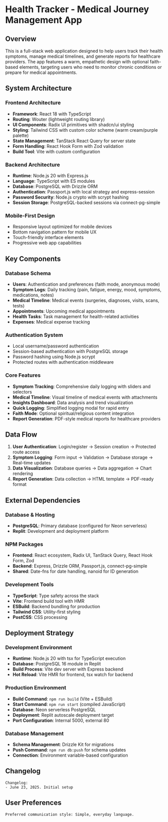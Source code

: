 # Health Tracker - Medical Journey Management App

## Overview

This is a full-stack web application designed to help users track their health symptoms, manage medical timelines, and generate reports for healthcare providers. The app features a warm, empathetic design with optional faith-based elements, targeting users who need to monitor chronic conditions or prepare for medical appointments.

## System Architecture

### Frontend Architecture
- **Framework**: React 18 with TypeScript
- **Routing**: Wouter (lightweight routing library)
- **UI Components**: Radix UI primitives with shadcn/ui styling
- **Styling**: Tailwind CSS with custom color scheme (warm cream/purple palette)
- **State Management**: TanStack React Query for server state
- **Form Handling**: React Hook Form with Zod validation
- **Build Tool**: Vite with custom configuration

### Backend Architecture
- **Runtime**: Node.js 20 with Express.js
- **Language**: TypeScript with ES modules
- **Database**: PostgreSQL with Drizzle ORM
- **Authentication**: Passport.js with local strategy and express-session
- **Password Security**: Node.js crypto with scrypt hashing
- **Session Storage**: PostgreSQL-backed sessions via connect-pg-simple

### Mobile-First Design
- Responsive layout optimized for mobile devices
- Bottom navigation pattern for mobile UX
- Touch-friendly interface elements
- Progressive web app capabilities

## Key Components

### Database Schema
- **Users**: Authentication and preferences (faith mode, anonymous mode)
- **Symptom Logs**: Daily tracking (pain, fatigue, energy, mood, symptoms, medications, notes)
- **Medical Timeline**: Medical events (surgeries, diagnoses, visits, scans, tests)
- **Appointments**: Upcoming medical appointments
- **Health Tasks**: Task management for health-related activities
- **Expenses**: Medical expense tracking

### Authentication System
- Local username/password authentication
- Session-based authentication with PostgreSQL storage
- Password hashing using Node.js scrypt
- Protected routes with authentication middleware

### Core Features
- **Symptom Tracking**: Comprehensive daily logging with sliders and selectors
- **Medical Timeline**: Visual timeline of medical events with attachments
- **Insights Dashboard**: Data analysis and trend visualization
- **Quick Logging**: Simplified logging modal for rapid entry
- **Faith Mode**: Optional spiritual/religious content integration
- **Report Generation**: PDF-style medical reports for healthcare providers

## Data Flow

1. **User Authentication**: Login/register → Session creation → Protected route access
2. **Symptom Logging**: Form input → Validation → Database storage → Real-time updates
3. **Data Visualization**: Database queries → Data aggregation → Chart rendering
4. **Report Generation**: Data collection → HTML template → PDF-ready format

## External Dependencies

### Database & Hosting
- **PostgreSQL**: Primary database (configured for Neon serverless)
- **Replit**: Development and deployment platform

### NPM Packages
- **Frontend**: React ecosystem, Radix UI, TanStack Query, React Hook Form, Zod
- **Backend**: Express, Drizzle ORM, Passport.js, connect-pg-simple
- **Shared**: Date-fns for date handling, nanoid for ID generation

### Development Tools
- **TypeScript**: Type safety across the stack
- **Vite**: Frontend build tool with HMR
- **ESBuild**: Backend bundling for production
- **Tailwind CSS**: Utility-first styling
- **PostCSS**: CSS processing

## Deployment Strategy

### Development Environment
- **Runtime**: Node.js 20 with tsx for TypeScript execution
- **Database**: PostgreSQL 16 module in Replit
- **Build Process**: Vite dev server with Express backend
- **Hot Reload**: Vite HMR for frontend, tsx watch for backend

### Production Environment
- **Build Command**: `npm run build` (Vite + ESBuild)
- **Start Command**: `npm run start` (compiled JavaScript)
- **Database**: Neon serverless PostgreSQL
- **Deployment**: Replit autoscale deployment target
- **Port Configuration**: Internal 5000, external 80

### Database Management
- **Schema Management**: Drizzle Kit for migrations
- **Push Command**: `npm run db:push` for schema updates
- **Connection**: Environment variable-based configuration

## Changelog

```
Changelog:
- June 23, 2025. Initial setup
```

## User Preferences

```
Preferred communication style: Simple, everyday language.
```